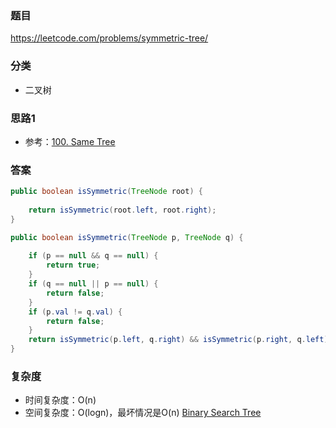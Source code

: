 ### 题目
https://leetcode.com/problems/symmetric-tree/

### 分类
* 二叉树

### 思路1
* 参考：[100. Same Tree](100.%20Same%20Tree.md)

### 答案
```java
public boolean isSymmetric(TreeNode root) {
    
    return isSymmetric(root.left, root.right);
}

public boolean isSymmetric(TreeNode p, TreeNode q) {
    
    if (p == null && q == null) {
        return true;
    }
    if (q == null || p == null) {
        return false;
    }
    if (p.val != q.val) {
        return false;
    }
    return isSymmetric(p.left, q.right) && isSymmetric(p.right, q.left);
}
```

### 复杂度
* 时间复杂度：O(n)
* 空间复杂度：O(logn)，最坏情况是O(n) [Binary Search Tree](https://github.com/HolmesJJ/CS2040S-Data-Structures-and-Algorithms/wiki/Binary-Search-Tree)

